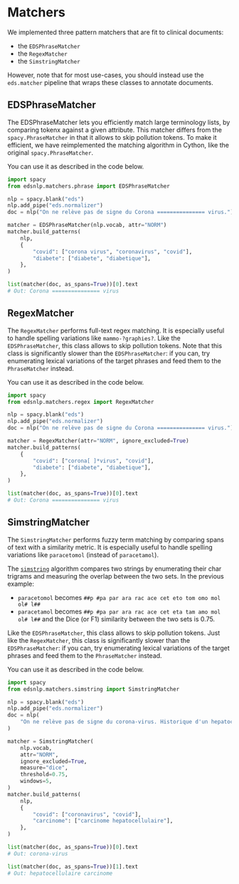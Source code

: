 # Matchers

We implemented three pattern matchers that are fit to clinical documents:

- the `EDSPhraseMatcher`
- the `RegexMatcher`
- the `SimstringMatcher`

However, note that for most use-cases, you should instead use the `eds.matcher` pipeline that wraps these classes to annotate documents.

## EDSPhraseMatcher

The EDSPhraseMatcher lets you efficiently match large terminology lists, by comparing tokenx against a given attribute.
This matcher differs from the `spacy.PhraseMatcher` in that it allows to skip pollution tokens. To make it efficient, we
have reimplemented the matching algorithm in Cython, like the original `spacy.PhraseMatcher`.

You can use it as described in the code below.

```python
import spacy
from edsnlp.matchers.phrase import EDSPhraseMatcher

nlp = spacy.blank("eds")
nlp.add_pipe("eds.normalizer")
doc = nlp("On ne relève pas de signe du Corona =============== virus.")

matcher = EDSPhraseMatcher(nlp.vocab, attr="NORM")
matcher.build_patterns(
    nlp,
    {
        "covid": ["corona virus", "coronavirus", "covid"],
        "diabete": ["diabete", "diabetique"],
    },
)

list(matcher(doc, as_spans=True))[0].text
# Out: Corona =============== virus
```

## RegexMatcher

The `RegexMatcher` performs full-text regex matching.
It is especially useful to handle spelling variations like `mammo-?graphies?`.
Like the `EDSPhraseMatcher`, this class allows to skip pollution tokens.
Note that this class is significantly slower than the `EDSPhraseMatcher`: if you can, try enumerating
lexical variations of the target phrases and feed them to the `PhraseMatcher` instead.

You can use it as described in the code below.

```python
import spacy
from edsnlp.matchers.regex import RegexMatcher

nlp = spacy.blank("eds")
nlp.add_pipe("eds.normalizer")
doc = nlp("On ne relève pas de signe du Corona =============== virus.")

matcher = RegexMatcher(attr="NORM", ignore_excluded=True)
matcher.build_patterns(
    {
        "covid": ["corona[ ]*virus", "covid"],
        "diabete": ["diabete", "diabetique"],
    },
)

list(matcher(doc, as_spans=True))[0].text
# Out: Corona =============== virus
```


## SimstringMatcher

The `SimstringMatcher` performs fuzzy term matching by comparing spans of text with a
similarity metric. It is especially useful to handle spelling variations like
`paracetomol` (instead of `paracetamol`).

The [`simstring`](https://github.com/Georgetown-IR-Lab/simstring/tree/master/quickumls_simstring) algorithm compares two strings by enumerating their char trigrams and
measuring the overlap between the two sets. In the previous example:
- `paracetomol` becomes `##p #pa par ara rac ace cet eto tom omo mol ol# l##`
- `paracetamol` becomes `##p #pa par ara rac ace cet eta tam amo mol ol# l##`
and the Dice (or F1) similarity between the two sets is 0.75.

Like the `EDSPhraseMatcher`, this class allows to skip pollution tokens.
Just like the `RegexMatcher`, this class is significantly slower than the
`EDSPhraseMatcher`: if you can, try enumerating lexical variations of the target phrases
and feed them to the `PhraseMatcher` instead.

You can use it as described in the code below.

```python
import spacy
from edsnlp.matchers.simstring import SimstringMatcher

nlp = spacy.blank("eds")
nlp.add_pipe("eds.normalizer")
doc = nlp(
    "On ne relève pas de signe du corona-virus. Historique d'un hepatocellulaire carcinome."
)

matcher = SimstringMatcher(
    nlp.vocab,
    attr="NORM",
    ignore_excluded=True,
    measure="dice",
    threshold=0.75,
    windows=5,
)
matcher.build_patterns(
    nlp,
    {
        "covid": ["coronavirus", "covid"],
        "carcinome": ["carcinome hepatocellulaire"],
    },
)

list(matcher(doc, as_spans=True))[0].text
# Out: corona-virus

list(matcher(doc, as_spans=True))[1].text
# Out: hepatocellulaire carcinome
```
